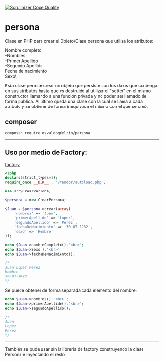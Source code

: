 [![Scrutinizer Code Quality](https://scrutinizer-ci.com/g/OsvaldoGDelRio/persona/badges/quality-score.png?b=main)](https://scrutinizer-ci.com/g/OsvaldoGDelRio/persona/?branch=main)

# persona
Clase en PHP para crear el Objeto/Clase persona que utiliza los atributos:

Nombre completo\
    -Nombres\
    -Primer Apellido\
    -Segundo Apellido\
Fecha de nacimiento\
Sexo\

Esta clase permite crear un objeto que persiste con los datos que contenga en sus atributos hasta que es destruido al utilizar el "setter" en el mismo constructor llamando a una función privada y no poder ser llamado de forma publica. Al último queda una clase con la cual se llama a cada atributo y se obtiene de forma inequivoca el mismo con el que se creó.  

## composer

```shell
composer require osvaldogdelrio/persona
```


---------------------------------------------------------------------------
## Uso por medio de Factory:

[factory](https://github.com/OsvaldoGDelRio/factory)

```php
<?php
declare(strict_types=1);
require_once __DIR__ . '/vendor/autoload.php';

use src\CrearPersona;

$persona = new CrearPersona;

$Juan = $persona->crear(array(
    'nombres' => 'Juan',
    'primerApellido' => 'Lopez',
    'segundoApellido' => 'Perez',
    'fechaDeNacimiento' => '30-07-1982',
    'sexo' => 'Hombre'
));

echo $Juan->nombreCompleto().'<br>';
echo $Juan->Sexo().'<br>';
echo $Juan->fechaDeNacimiento();

/*
Juan Lopez Perez
Hombre
30-07-1982
*/
```

Se puede obtener de forma separada cada elemento del nombre:

```php
echo $Juan->nombres().'<br>';
echo $Juan->primerApellido().'<br>';
echo $Juan->segundoApellido();

/*
Juan
Lopez
Perez
*/
```
---------------------------------------------------
También se pude usar sin la libreria de factory construyendo la clase Persona e inyectando el resto